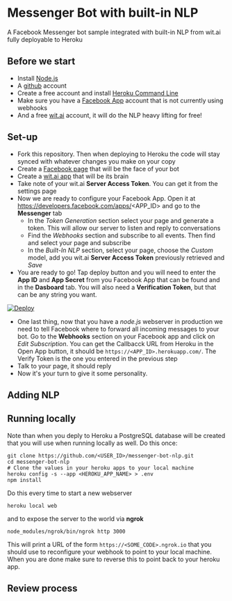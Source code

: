 # Messenger Bot with built-in NLP
A Facebook Messenger bot sample integrated with built-in NLP from wit.ai fully deployable to Heroku

## Before we start

 * Install [Node.js](https://nodejs.org/en/download/)
 * A [github](https://github.com/join?source=login) account
 * Create a free account and install [Heroku Command Line](https://devcenter.heroku.com/articles/heroku-cli)
 * Make sure you have a [Facebook App](https://developers.facebook.com/apps) account that is not currently using webhooks
 * And a free [wit.ai](https://wit.ai/) account, it will do the NLP heavy lifting for free!
 
## Set-up

 * Fork this repository. Then when deploying to Heroku the code will stay synced with whatever changes you make on your copy
 * Create a [Facebook page](https://www.facebook.com/pages/create/) that will be the face of your bot
 * Create a [wit.ai app](https://wit.ai/apps/new) that will be its brain
 * Take note of your wit.ai **Server Access Token**. You can get it from the settings page
 * Now we are ready to configure your Facebook App. Open it at https://developers.facebook.com/apps/<APP_ID> and go to the **Messenger** tab
   * In the *Token Generation* section select your page and generate a token. This will allow our server to listen and reply to conversations
   * Find the *Webhooks* section and subscribe to all events. Then find and select your page and subscribe
   * In the *Built-In NLP* section, select your page, choose the *Custom* model, add you wit.ai **Server Access Token** previously retrieved and *Save*
 * You are ready to go! Tap deploy button and you will need to enter the **App ID** and **App Secret** from you Facebook App that can be found and in the **Dasboard** tab. You will also need a **Verification Token**, but that can be any string you want.

[![Deploy](https://www.herokucdn.com/deploy/button.svg)](https://heroku.com/deploy)

 * One last thing, now that you have a *node.js* webserver in production we need to tell Facebook where to forward all incoming messages to  your bot. Go to the **Webhooks** section on your Facebook app and click on *Edit Subscription*. You can get the Callbacck URL from Heroku in the Open App button, it should be `https://<APP_ID>.herokuapp.com/`. The Verify Token is the one you entered in the previous step
 * Talk to your page, it should reply
 * Now it's your turn to give it some personality.

## Adding NLP

## Running locally

Note than when you deply to Heroku a PostgreSQL database will be created that you will use when running locally as well. Do this once:
```
git clone https://github.com/<USER_ID>/messenger-bot-nlp.git
cd messenger-bot-nlp
# Clone the values in your heroku apps to your local machine
heroku config -s --app <HEROKU_APP_NAME> > .env
npm install
```
Do this every time to start a new webserver
```
heroku local web
```
and to expose the server to the world via **ngrok**
```
node_modules/ngrok/bin/ngrok http 3000
```
This will print a URL of the form `https://<SOME_CODE>.ngrok.io` that you should use to reconfigure your webhook to point to your local machine. When you are done make sure to reverse this to point back to your heroku app.


## Review process
